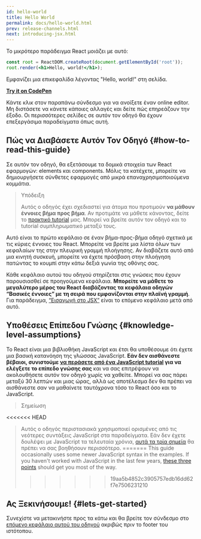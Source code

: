 ```yaml
---
id: hello-world
title: Hello World
permalink: docs/hello-world.html
prev: release-channels.html
next: introducing-jsx.html
---
```


Το μικρότερο παράδειγμα React μοιάζει με αυτό:

```jsx
const root = ReactDOM.createRoot(document.getElementById('root'));
root.render(<h1>Hello, world!</h1>);
```

Εμφανίζει μια επικεφαλίδα λέγοντας "Hello, world!" στη σελίδα.

**[Try it on CodePen](https://codepen.io/gaearon/pen/rrpgNB?editors=1010)**

Κάντε κλικ στον παραπάνω σύνδεσμο για να ανοίξετε έναν online editor. Μη διστάσετε να κάνετε κάποιες αλλαγές και δείτε πώς επηρεάζουν την έξοδο. Οι περισσότερες σελίδες σε αυτόν τον οδηγό θα έχουν επεξεργάσιμα παραδείγματα όπως αυτή.

## Πώς να Διαβάσετε Αυτόν Τον Οδηγό {#how-to-read-this-guide}

Σε αυτόν τον οδηγό, θα εξετάσουμε τα δομικά στοιχεία των React εφαρμογών: elements και components. Μόλις τα κατέχετε, μπορείτε να δημιουργήσετε σύνθετες εφαρμογές από μικρά επαναχρησιμοποιούμενα κομμάτια.

>Υπόδειξη
>
>Αυτός ο οδηγός έχει σχεδιαστεί για άτομα που προτιμούν **να μάθουν έννοιες βήμα προς βήμα**. Αν προτιμάτε να μάθετε κάνοντας, δείτε το [πρακτικό tutorial](/tutorial/tutorial.html) μας. Μπορεί να βρείτε αυτόν τον οδηγό και το tutorial συμπληρωματικό μεταξύ τους.

Αυτό είναι το πρώτο κεφάλαιο σε έναν βήμα-προς-βήμα οδηγό σχετικά με τις κύριες έννοιες του React. Μπορείτε να βρείτε μια λίστα όλων των κεφαλαίων της στην πλευρική γραμμή πλοήγησης. Αν διαβάζετε αυτό από μια κινητή συσκευή, μπορείτε να έχετε πρόσβαση στην πλοήγηση πατώντας το κουμπί στην κάτω δεξιά γωνία της οθόνης σας.

Κάθε κεφάλαιο αυτού του οδηγού στηρίζεται στις γνώσεις που έχουν παρουσιασθεί σε προηγούμενα κεφάλαια. **Μπορείτε να μάθετε το μεγαλύτερο μέρος του React διαβάζοντας τα κεφάλαια οδηγών “Βασικές έννοιες” με τη σειρά που εμφανίζονται στην πλαϊνή γραμμή**. Για παράδειγμα, [“Εισαγωγή στο JSX”](/docs/introducing-jsx.html) είναι το επόμενο κεφάλαιο μετά από αυτό.

## Υποθέσεις Επίπεδου Γνώσης {#knowledge-level-assumptions}

Το React είναι μια βιβλιοθήκη JavaScript και έτσι θα υποθέσουμε ότι έχετε μια βασική κατανόηση της γλώσσας JavaScript. **Εάν δεν αισθάνεστε βέβαιοι, συνιστούμε [να περάσετε από ένα JavaScript tutorial](https://developer.mozilla.org/en-US/docs/Web/JavaScript/A_re-introduction_to_JavaScript) για να ελέγξετε το επίπεδο γνώσης σας** και να σας επιτρέψουν να ακολουθήσετε αυτόν τον οδηγό χωρίς να χαθείτε. Μπορεί να σας πάρει μεταξύ 30 λεπτών και μιας ώρας, αλλά ως αποτέλεσμα δεν θα πρέπει να αισθάνεστε σαν να μαθαίνετε ταυτόχρονα τόσο το React όσο και το JavaScript.

>Σημείωση
>
<<<<<<< HEAD
>Αυτός ο οδηγός περιστασιακά χρησιμοποιεί ορισμένες από τις νεότερες συντάξεις JavaScript στα παραδείγματα. Εάν δεν έχετε δουλέψει με JavaScript τα τελευταία χρόνια, [αυτά τα τρία σημεία](https://gist.github.com/gaearon/683e676101005de0add59e8bb345340c) θα πρέπει να σας βοηθήσουν περισσότερο.
=======
>This guide occasionally uses some newer JavaScript syntax in the examples. If you haven't worked with JavaScript in the last few years, [these three points](https://gist.github.com/gaearon/683e676101005de0add59e8bb345340c) should get you most of the way.
>>>>>>> 19aa5b4852c3905757edb16dd62f7e7506231210


## Ας Ξεκινήσουμε! {#lets-get-started}

Συνεχίστε να μετακινήστε προς τα κάτω και θα βρείτε τον σύνδεσμο στο [επόμενο κεφάλαιο αυτού του οδηγού](/docs/introducing-jsx.html) ακριβώς πριν το footer του ιστότοπου.


